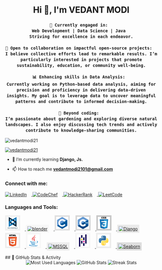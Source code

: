 <h1 align="center">Hi 👋, I'm VEDANT MODI</h1>
<h3 align="center">
    
    🚀 Currently engaged in:  
    Web Development | Data Science | Java  
    Striving for excellence in each endeavor.

    🤝 Open to collaboration on impactful open-source projects:  
    I believe collective efforts lead to remarkable results. I’m particularly interested in projects that promote sustainability, education, or community well-being.

    📊 Enhancing skills in Data Analysis:  
    Currently working on Python-based data analysis, aiming for precision and proficiency in delivering data-driven insights. My goal is to leverage data to uncover meaningful patterns and contribute to informed decision-making.

    💬 Beyond coding:  
    I’m passionate about gardening and exploring diverse natural landscapes. I also enjoy discussing tech trends and actively contribute to knowledge-sharing communities.
</h3>

<p align="left">
    <img src="https://komarev.com/ghpvc/?username=vedantmodi21&label=Profile%20views&color=0e75b6&style=flat" alt="vedantmodi21" />
</p>

<p align="left">
    <a href="https://github.com/ryo-ma/github-profile-trophy">
        <img src="https://github-profile-trophy.vercel.app/?username=vedantmodi21" alt="vedantmodi21" />
    </a>
</p>

- 🌱 I’m currently learning **Django, Js.**

- 📫 How to reach me **vedantmodi2101@gmail.com**



<h3 align="left">Connect with me:</h3>
<p align="left">
    <a href="https://linkedin.com/in/vedant-modi-b99b0628a/" target="blank">
        <img align="center" src="https://raw.githubusercontent.com/rahuldkjain/github-profile-readme-generator/master/src/images/icons/Social/linked-in-alt.svg" alt="LinkedIn" height="30" width="40" style="margin-right: 15px;" />
    </a>
    <a href="https://www.codechef.com/users/glee_snakes_67" target="blank">
        <img align="center" src="https://cdn.jsdelivr.net/npm/simple-icons@3.1.0/icons/codechef.svg" alt="CodeChef" height="30" width="40" style="margin-right: 15px;" />
    </a>
    <a href="https://www.hackerrank.com/vedantmodi1221" target="blank">
        <img align="center" src="https://raw.githubusercontent.com/rahuldkjain/github-profile-readme-generator/master/src/images/icons/Social/hackerrank.svg" alt="HackerRank" height="30" width="40" style="margin-right: 15px;" />
    </a>
    <a href="https://www.leetcode.com/vedant210105" target="blank">
        <img align="center" src="https://raw.githubusercontent.com/rahuldkjain/github-profile-readme-generator/master/src/images/icons/Social/leet-code.svg" alt="LeetCode" height="30" width="40" />
    </a>
</p>

<h3 align="left">Languages and Tools:</h3>
<p align="left">
    <a href="https://backbonejs.org" target="_blank" rel="noreferrer">
        <img src="https://raw.githubusercontent.com/devicons/devicon/master/icons/backbonejs/backbonejs-original-wordmark.svg" alt="backbonejs" width="40" height="40" style="margin-right: 15px; padding: 5px; background-color: #f0f0f0;" />
    </a>
    <a href="https://www.blender.org/" target="_blank" rel="noreferrer">
        <img src="https://download.blender.org/branding/community/blender_community_badge_white.svg" alt="blender" width="40" height="40" style="margin-right: 15px; padding: 5px; background-color: #f7f7f7;" />
    </a>
    <a href="https://www.cprogramming.com/" target="_blank" rel="noreferrer">
        <img src="https://raw.githubusercontent.com/devicons/devicon/master/icons/c/c-original.svg" alt="C" width="40" height="40" style="margin-right: 15px; padding: 5px; background-color: #e0e0e0;" />
    </a>
    <a href="https://www.w3schools.com/cpp/" target="_blank" rel="noreferrer">
        <img src="https://raw.githubusercontent.com/devicons/devicon/master/icons/cplusplus/cplusplus-original.svg" alt="C++" width="40" height="40" style="margin-right: 15px; padding: 5px; background-color: #d7d7d7;" />
    </a>
    <a href="https://www.w3schools.com/css/" target="_blank" rel="noreferrer">
        <img src="https://raw.githubusercontent.com/devicons/devicon/master/icons/css3/css3-original-wordmark.svg" alt="CSS3" width="40" height="40" style="margin-right: 15px; padding: 5px; background-color: #c7c7c7;" />
    </a>
    <a href="https://www.djangoproject.com/" target="_blank" rel="noreferrer">
        <img src="https://cdn.worldvectorlogo.com/logos/django.svg" alt="Django" width="40" height="40" style="margin-right: 15px; padding: 5px; background-color: #eaeaea;" />
    </a>
    <a href="https://www.w3.org/html/" target="_blank" rel="noreferrer">
        <img src="https://raw.githubusercontent.com/devicons/devicon/master/icons/html5/html5-original-wordmark.svg" alt="HTML5" width="40" height="40" style="margin-right: 15px; padding: 5px; background-color: #ededed;" />
    </a>
    <a href="https://www.java.com" target="_blank" rel="noreferrer">
        <img src="https://raw.githubusercontent.com/devicons/devicon/master/icons/java/java-original.svg" alt="Java" width="40" height="40" style="margin-right: 15px; padding: 5px; background-color: #f7f7f7;" />
    </a>
    <a href="https://www.microsoft.com/en-us/sql-server" target="_blank" rel="noreferrer">
        <img src="https://www.svgrepo.com/show/303229/microsoft-sql-server-logo.svg" alt="MSSQL" width="40" height="40" style="margin-right: 15px; padding: 5px; background-color: #ededed;" />
    </a>
    <a href="https://pandas.pydata.org/" target="_blank" rel="noreferrer">
        <img src="https://raw.githubusercontent.com/devicons/devicon/2ae2a900d2f041da66e950e4d48052658d850630/icons/pandas/pandas-original.svg" alt="Pandas" width="40" height="40" style="margin-right: 15px; padding: 5px; background-color: #f5f5f5;" />
    </a>
    <a href="https://www.python.org" target="_blank" rel="noreferrer">
        <img src="https://raw.githubusercontent.com/devicons/devicon/master/icons/python/python-original.svg" alt="Python" width="40" height="40" style="margin-right: 15px; padding: 5px; background-color: #ececec;" />
    </a>
    <a href="https://seaborn.pydata.org/" target="_blank" rel="noreferrer">
        <img src="https://seaborn.pydata.org/_images/logo-mark-lightbg.svg" alt="Seaborn" width="40" height="40" style="margin-right: 15px; padding: 5px; background-color: #dedede;" />
    </a>
</p>
## 🚀 GitHub Stats & Activity

<div align="center">
  
  <!-- 🌌 Most Used Languages -->
  <img src="https://github-readme-stats.vercel.app/api/top-langs?username=vedantmodi21&show_icons=true&locale=en&layout=compact&theme=radical&border_radius=15" alt="Most Used Languages" height="180px"/>

  <!-- ✨ GitHub Stats -->
  <img src="https://github-readme-stats.vercel.app/api?username=vedantmodi21&show_icons=true&locale=en&theme=radical&border_radius=15&hide_border=false" alt="GitHub Stats" height="180px"/>

  <!-- 🔥 Streak Stats -->
  <img src="https://github-readme-streak-stats.herokuapp.com/?user=vedantmodi21&theme=radical&border_radius=15" alt="Streak Stats" height="180px"/>

</div>
